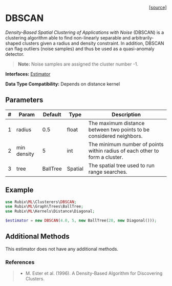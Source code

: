 <span style="float:right;"><a href="https://github.com/RubixML/ML/blob/master/src/Clusterers/DBSCAN.php">[source]</a></span>

# DBSCAN
*Density-Based Spatial Clustering of Applications with Noise* (DBSCAN) is a clustering algorithm able to find non-linearly separable and arbitrarily-shaped clusters given a radius and density constraint. In addition, DBSCAN can flag outliers (noise samples) and thus be used as a quasi-anomaly detector.

> **Note:** Noise samples are assigned the cluster number -1.

**Interfaces:** [Estimator](../estimator.md)

**Data Type Compatibility:** Depends on distance kernel

## Parameters
| # | Param | Default | Type | Description |
|---|---|---|---|---|
| 1 | radius | 0.5 | float | The maximum distance between two points to be considered neighbors. |
| 2 | min density | 5 | int | The minimum number of points within radius of each other to form a cluster. |
| 3 | tree | BallTree | Spatial | The spatial tree used to run range searches. |

## Example
```php
use Rubix\ML\Clusterers\DBSCAN;
use Rubix\ML\Graph\Trees\BallTree;
use Rubix\ML\Kernels\Distance\Diagonal;

$estimator = new DBSCAN(4.0, 5, new BallTree(20, new Diagonal()));
```

## Additional Methods
This estimator does not have any additional methods.

### References
>- M. Ester et al. (1996). A Density-Based Algorithm for Discovering Clusters.